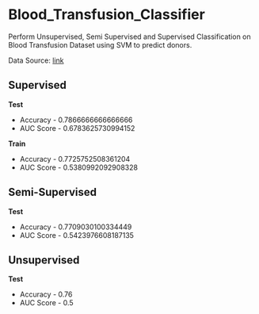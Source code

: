 # Blood_Transfusion_Classifier
Perform Unsupervised, Semi Supervised and Supervised Classification on Blood Transfusion Dataset using SVM to predict donors.

Data Source: [link](https://archive.ics.uci.edu/ml/datasets/Blood+Transfusion+Service+Center)

## Supervised

**Test**
- Accuracy - 0.7866666666666666
- AUC Score - 0.6783625730994152

**Train**

- Accuracy - 0.7725752508361204
- AUC Score - 0.5380992092908328

## Semi-Supervised

**Test**

- Accuracy - 0.7709030100334449
- AUC Score - 0.5423976608187135

## Unsupervised

**Test**

- Accuracy - 0.76
- AUC Score - 0.5



